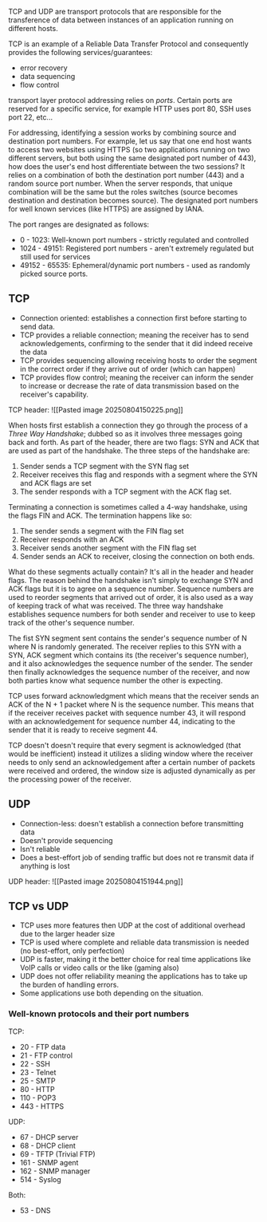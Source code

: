 TCP and UDP are transport protocols that are responsible for the transference of data between instances of an application running on different hosts.

TCP is an example of a Reliable Data Transfer Protocol and consequently provides the following services/guarantees:
- error recovery
- data sequencing
- flow control

transport layer protocol addressing relies on *ports*. Certain ports are reserved for a specific service, for example HTTP uses port 80, SSH uses port 22, etc...

For addressing, identifying a session works by combining source and destination port numbers. For example, let us say that one end host wants to access two websites using HTTPS (so two applications running on two different servers, but both using the same designated port number of 443), how does the user's end host differentiate between the two sessions? It relies on a combination of both the destination port number (443) and a random source port number. When the server responds, that unique combination will be the same but the roles switches (source becomes destination and destination becomes source). The designated port numbers for well known services (like HTTPS) are assigned by IANA.

The port ranges are designated as follows:
- 0 - 1023: Well-known port numbers - strictly regulated and controlled
- 1024 - 49151: Registered port numbers - aren't extremely regulated but still used for services
- 49152 - 65535: Ephemeral/dynamic port numbers - used as randomly picked source ports.
## TCP
- Connection oriented: establishes a connection first before starting to send data.
- TCP provides a reliable connection; meaning the receiver has to send acknowledgements, confirming to the sender that it did indeed receive the data
- TCP provides sequencing allowing receiving hosts to order the segment in the correct order if they arrive out of order (which can happen)
- TCP provides flow control; meaning the receiver can inform the sender to increase or decrease the rate of data transmission based on the receiver's capability.

TCP header:
![[Pasted image 20250804150225.png]]

When hosts first establish a connection they go through the process of a *Three Way Handshake*; dubbed so as it involves three messages going back and forth. As part of the header, there are two flags: SYN and ACK that are used as part of the handshake. The three steps of the handshake are:
1. Sender sends a TCP segment with the SYN flag set
2. Receiver receives this flag and responds with a segment where the SYN and ACK flags are set
3. The sender responds with a TCP segment with the ACK flag set.

Terminating a connection is sometimes called a 4-way handshake, using the flags FIN and ACK. The termination happens like so:
1. The sender sends a segment with the FIN flag set
2. Receiver responds with an ACK
3. Receiver sends another segment with the FIN flag set
4. Sender sends an ACK to receiver, closing the connection on both ends.

What do these segments actually contain? It's all in the header and header flags. The reason behind the handshake isn't simply to exchange SYN and ACK flags but it is to agree on a sequence number. Sequence numbers are used to reorder segments that arrived out of order, it is also used as a way of keeping track of what was received. The three way handshake establishes sequence numbers for both sender and receiver to use to keep track of the other's sequence number.

The fist SYN segment sent contains the sender's sequence number of N where N is randomly generated. The receiver replies to this SYN with a SYN, ACK segment which contains its (the receiver's sequence number), and it also acknowledges the sequence number of the sender. The sender then finally acknowledges the sequence number of the receiver, and now both parties know what sequence number the other is expecting.

TCP uses forward acknowledgment which means that the receiver sends an ACK of the N + 1 packet where N is the sequence number. This means that if the receiver receives packet with sequence number 43, it will respond with an acknowledgement for sequence number 44, indicating to the sender that it is ready to receive segment 44.

TCP doesn't doesn't require that every segment is acknowledged (that would be inefficient) instead it utilizes a sliding window where the receiver needs to only send an acknowledgement after a certain number of packets were received and ordered, the window size is adjusted dynamically as per the processing power of the receiver.

## UDP
- Connection-less: doesn't establish a connection before transmitting data
- Doesn't provide sequencing
- Isn't reliable
- Does a best-effort job of sending traffic but does not re transmit data if anything is lost 

UDP header:
![[Pasted image 20250804151944.png]]

## TCP vs UDP
- TCP uses more features then UDP at the cost of additional overhead due to the larger header size
- TCP is used where complete and reliable data transmission is needed (no best-effort, only perfection)
- UDP is faster, making it the better choice for real time applications like VoIP calls or video calls or the like (gaming also)
- UDP does not offer reliability meaning the applications has to take up the burden of handling errors.
- Some applications use both depending on the situation.

### Well-known protocols and their port numbers
TCP:
- 20 - FTP data
- 21 - FTP control
- 22 - SSH
- 23 - Telnet
- 25 - SMTP
- 80 - HTTP
- 110 - POP3
- 443 - HTTPS

UDP:
- 67 - DHCP server 
- 68 - DHCP client
- 69 - TFTP (Trivial FTP)
- 161 - SNMP agent
- 162 - SNMP manager
- 514 - Syslog

Both:
- 53 - DNS

